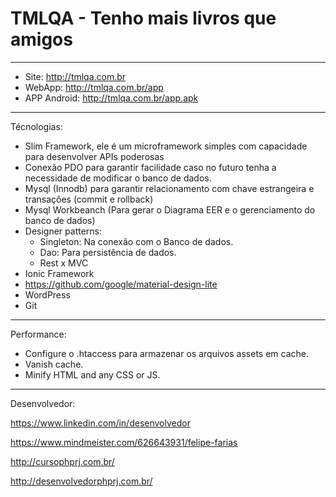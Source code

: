 # TMLQA - Tenho mais livros que amigos
---------------------------------


- Site: http://tmlqa.com.br
- WebApp: http://tmlqa.com.br/app
- APP Android: http://tmlqa.com.br/app.apk

---------------------------------------

Técnologias:

- Slim Framework, ele é um microframework simples com capacidade para desenvolver APIs poderosas
- Conexão PDO para garantir facilidade caso no futuro tenha a necessidade de modificar o banco de dados.
- Mysql (Innodb) para garantir relacionamento com chave estrangeira e transações (commit e rollback)
- Mysql Workbeanch (Para gerar o Diagrama EER e o gerenciamento do banco de dados)
- Designer patterns:
    - Singleton: Na conexão com o Banco de dados.
    - Dao: Para persistência de dados.
    - Rest x MVC
- Ionic Framework
- https://github.com/google/material-design-lite
- WordPress
- Git

---------------------------------------

Performance:
- Configure o .htaccess para armazenar os arquivos assets em cache.
- Vanish cache.
- Minify HTML and any CSS or JS.

---------------------------------------

Desenvolvedor:

https://www.linkedin.com/in/desenvolvedor

https://www.mindmeister.com/626643931/felipe-farias

http://cursophprj.com.br/

http://desenvolvedorphprj.com.br/
